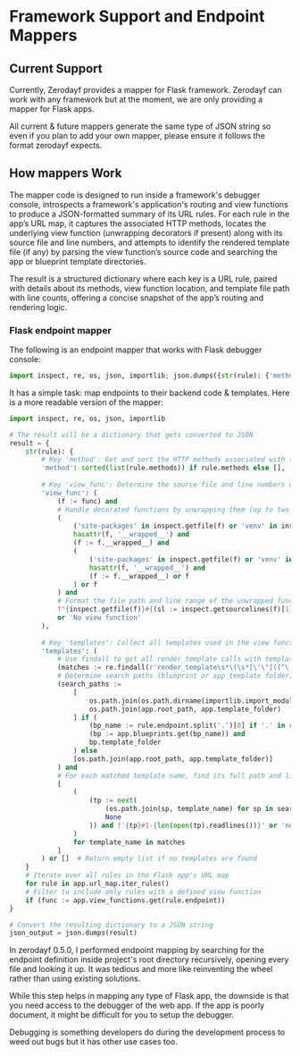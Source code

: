 # Framework Support and Endpoint Mappers

## Current Support
Currently, Zerodayf provides a mapper for Flask framework. Zerodayf can work with any framework but at the moment, we are only providing a mapper for Flask apps. 

All current & future mappers generate the same type of JSON string so even if you plan to add your own mapper, please ensure it follows the format zerodayf expects.


## How mappers Work
The mapper code is designed to run inside a framework's debugger console, introspects a framework's application's routing and view functions to produce a JSON-formatted summary of its URL rules. For each rule in the app’s URL map, it captures the associated HTTP methods, locates the underlying view function (unwrapping decorators if present) along with its source file and line numbers, and attempts to identify the rendered template file (if any) by parsing the view function’s source code and searching the app or blueprint template directories. 

The result is a structured dictionary where each key is a URL rule, paired with details about its methods, view function location, and template file path with line counts, offering a concise snapshot of the app’s routing and rendering logic.


### Flask endpoint mapper 
The following is an endpoint mapper that works with Flask debugger console:
```py
import inspect, re, os, json, importlib; json.dumps({str(rule): {'method': sorted(list(rule.methods)) if rule.methods else [], 'view_func': (f := func) and (('site-packages' in inspect.getfile(f) or 'venv' in inspect.getfile(f)) and hasattr(f, '__wrapped__') and (f := f.__wrapped__) and (('site-packages' in inspect.getfile(f) or 'venv' in inspect.getfile(f)) and hasattr(f, '__wrapped__') and (f := f.__wrapped__) or f) or f) and f"{inspect.getfile(f)}#{(sl := inspect.getsourcelines(f)[1])}-{(sl + len(inspect.getsourcelines(f)[0]) - 1)}" or 'No view function', 'templates': (matches := re.findall(r'render_template\s*\(\s*[\'\"]([^\'\"]+\.(?:html|jsx|ts|j2|twig))[\'\"]', inspect.getsource(f))) and (search_paths := [os.path.join(os.path.dirname(importlib.import_module(bp.import_name).__file__), bp.template_folder), os.path.join(app.root_path, app.template_folder)] if (bp_name := rule.endpoint.split('.')[0] if '.' in rule.endpoint else None) and (bp := app.blueprints.get(bp_name)) and bp.template_folder else [os.path.join(app.root_path, app.template_folder)]) and [(tp := next((os.path.join(sp, tn) for sp in search_paths if os.path.exists(os.path.join(sp, tn))), None)) and f'{tp}#1-{len(open(tp).readlines())}' or 'none' for tn in matches] or []} for rule in app.url_map.iter_rules() if (func := app.view_functions.get(rule.endpoint))})
```

It has a simple task: map endpoints to their backend code & templates. Here is a more readable version of the mapper:
```py
import inspect, re, os, json, importlib

# The result will be a dictionary that gets converted to JSON
result = {
    str(rule): {
        # Key 'method': Get and sort the HTTP methods associated with the rule/endpoint
        'method': sorted(list(rule.methods)) if rule.methods else [],
        
        # Key 'view_func': Determine the source file and line numbers of the view function
        'view_func': (
            (f := func) and
            # Handle decorated functions by unwrapping them (up to two levels)
            (
                ('site-packages' in inspect.getfile(f) or 'venv' in inspect.getfile(f)) and
                hasattr(f, '__wrapped__') and
                (f := f.__wrapped__) and
                (
                    ('site-packages' in inspect.getfile(f) or 'venv' in inspect.getfile(f)) and
                    hasattr(f, '__wrapped__') and
                    (f := f.__wrapped__) or f
                ) or f
            ) and
            # Format the file path and line range of the unwrapped function
            f"{inspect.getfile(f)}#{(sl := inspect.getsourcelines(f)[1])}-{(sl + len(inspect.getsourcelines(f)[0]) - 1)}"
            or 'No view function'
        ),
        
        # Key 'templates': Collect all templates used in the view function into a list
        'templates': (
            # Use findall to get all render_template calls with template names
            (matches := re.findall(r'render_template\s*\(\s*[\'\"]([^\'\"]+\.(?:html|jsx|ts|j2|twig))[\'\"]', inspect.getsource(f))) and
            # Determine search paths (blueprint or app template folder)
            (search_paths := 
                [
                    os.path.join(os.path.dirname(importlib.import_module(bp.import_name).__file__), bp.template_folder),
                    os.path.join(app.root_path, app.template_folder)
                ] if (
                    (bp_name := rule.endpoint.split('.')[0] if '.' in rule.endpoint else None) and
                    (bp := app.blueprints.get(bp_name)) and
                    bp.template_folder
                ) else
                [os.path.join(app.root_path, app.template_folder)]
            ) and
            # For each matched template name, find its full path and line count
            [
                (
                    (tp := next(
                        (os.path.join(sp, template_name) for sp in search_paths if os.path.exists(os.path.join(sp, template_name))),
                        None
                    )) and f'{tp}#1-{len(open(tp).readlines())}' or 'none'
                )
                for template_name in matches
            ]
        ) or []  # Return empty list if no templates are found
    }
    # Iterate over all rules in the Flask app's URL map
    for rule in app.url_map.iter_rules()
    # Filter to include only rules with a defined view function
    if (func := app.view_functions.get(rule.endpoint))
}

# Convert the resulting dictionary to a JSON string
json_output = json.dumps(result)
```

In zerodayf 0.5.0, I performed endpoint mapping by searching for the endpoint definition inside project's root directory recursively, opening every file and looking it up. It was tedious and more like reinventing the wheel rather than using existing solutions. 

While this step helps in mapping any type of Flask app, the downside is that you need access to the debugger of the web app. If the app is poorly document, it might be difficult for you to setup the debugger. 

Debugging is something developers do during the development process to weed out bugs but it has other use cases too. 
 




